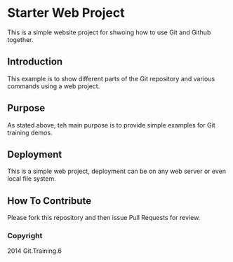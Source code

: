 # Starter Web Project

This is a simple website project for
shwoing how to use Git and Github together.

## Introduction

This example is to show different parts
of the Git repository and various commands
using a web project.

## Purpose

As stated above, teh main purpose is to
provide simple examples for Git training
demos.

## Deployment

This is a simple web project, deployment
can be on any web server or even local
file system.

## How To Contribute

Please fork this repository and then issue Pull Requests for
review.

### Copyright

2014 Git.Training.6